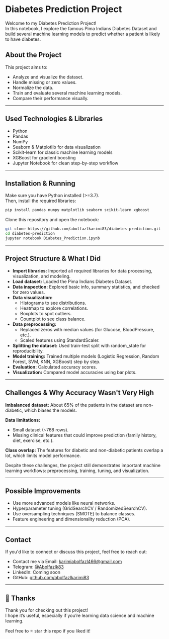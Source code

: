 #  Diabetes Prediction Project

Welcome to my Diabetes Prediction Project!  
In this notebook, I explore the famous Pima Indians Diabetes Dataset and build several machine learning models to predict whether a patient is likely to have diabetes.

##  About the Project

This project aims to:
- Analyze and visualize the dataset.
- Handle missing or zero values.
- Normalize the data.
- Train and evaluate several machine learning models.
- Compare their performance visually.

---

##  Used Technologies & Libraries

- Python
- Pandas
- NumPy
- Seaborn & Matplotlib for data visualization
- Scikit-learn for classic machine learning models
- XGBoost for gradient boosting
- Jupyter Notebook for clean step-by-step workflow

---

##  Installation & Running

Make sure you have Python installed (>=3.7).  
Then, install the required libraries:

```bash
pip install pandas numpy matplotlib seaborn scikit-learn xgboost
```

Clone this repository and open the notebook:

```bash
git clone https://github.com/abolfazlkarimi83/diabetes-prediction.git
cd diabetes-prediction
jupyter notebook Diabetes_Prediction.ipynb
```

---

##  Project Structure & What I Did

- **Import libraries:** Imported all required libraries for data processing, visualization, and modeling.
- **Load dataset:** Loaded the Pima Indians Diabetes Dataset.
- **Data inspection:** Explored basic info, summary statistics, and checked for zero values.
- **Data visualization:**
  - Histograms to see distributions.
  - Heatmap to explore correlations.
  - Boxplots to spot outliers.
  - Countplot to see class balance.
- **Data preprocessing:**
  - Replaced zeros with median values (for Glucose, BloodPressure, etc.).
  - Scaled features using StandardScaler.
- **Splitting the dataset:** Used train-test split with random_state for reproducibility.
- **Model training:** Trained multiple models (Logistic Regression, Random Forest, SVM, KNN, XGBoost) step by step.
- **Evaluation:** Calculated accuracy scores.
- **Visualization:** Compared model accuracies using bar plots.

---

##  Challenges & Why Accuracy Wasn't Very High

 **Imbalanced dataset:** About 65% of the patients in the dataset are non-diabetic, which biases the models.

 **Data limitations:**
- Small dataset (~768 rows).
- Missing clinical features that could improve prediction (family history, diet, exercise, etc.).

 **Class overlap:** The features for diabetic and non-diabetic patients overlap a lot, which limits model performance.

Despite these challenges, the project still demonstrates important machine learning workflows: preprocessing, training, tuning, and visualization.

---

##  Possible Improvements

- Use more advanced models like neural networks.
- Hyperparameter tuning (GridSearchCV / RandomizedSearchCV).
- Use oversampling techniques (SMOTE) to balance classes.
- Feature engineering and dimensionality reduction (PCA).

---

##  Contact

If you'd like to connect or discuss this project, feel free to reach out:
- Contact me via Email: karimiabolfazl466@gmail.com  
- Telegram: [@Abolfazlk83](https://t.me/Abolfazlk83)  
- LinkedIn: Coming soon  
- GitHub: [github.com/abolfazlkarimi83](https://github.com/abolfazlkarimi83)

---

## 🙏 Thanks

Thank you for checking out this project!  
I hope it’s useful, especially if you’re learning data science and machine learning.

Feel free to ⭐️ star this repo if you liked it!
